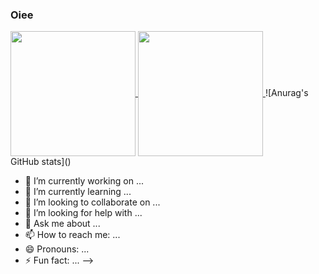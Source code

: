 ### Oiee 

<a href="https://github.com/anuraghazra/github-readme-stats">
  <img height=200 align="center" src="[![Anurag's GitHub stats](https://github-readme-stats.vercel.app/api?username=anuraghazra&show_icons=true&theme=transparent)" />
</a>
<a href="https://github.com/anuraghazra/convoychat">
  <img height=200 align="center" src="https://github-readme-stats.vercel.app/api/top-langs?username=anuraghazra&layout=compact&langs_count=8&card_width=320" />
</a>
![Anurag's GitHub stats]()



- 🔭 I’m currently working on ...
- 🌱 I’m currently learning ...
- 👯 I’m looking to collaborate on ...
- 🤔 I’m looking for help with ...
- 💬 Ask me about ...
- 📫 How to reach me: ...
- 😄 Pronouns: ...
- ⚡ Fun fact: ...
-->
